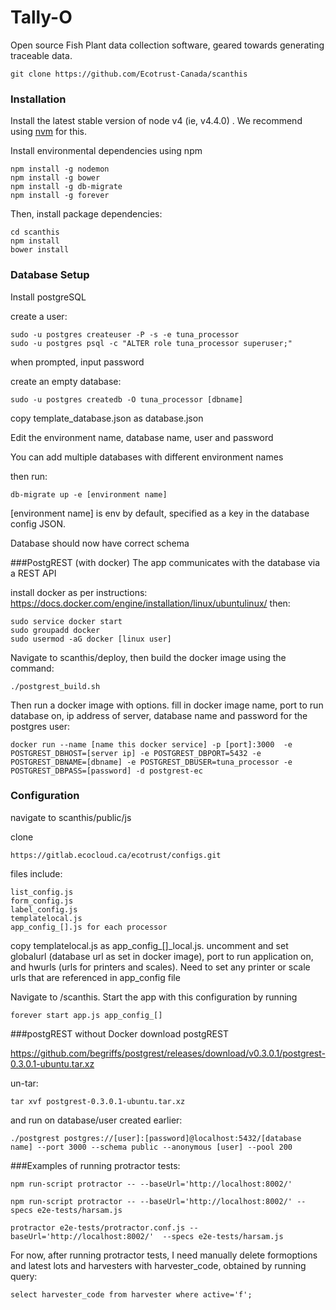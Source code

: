 # Tally-O

Open source Fish Plant data collection software, geared towards generating traceable data.

```
git clone https://github.com/Ecotrust-Canada/scanthis
```


### Installation

Install the latest stable version of node v4 (ie, v4.4.0) . We recommend using [nvm](https://github.com/creationix/nvm) for this.

Install environmental dependencies using npm
```
npm install -g nodemon
npm install -g bower
npm install -g db-migrate
npm install -g forever
```

Then, install package dependencies:
```
cd scanthis
npm install
bower install
```

### Database Setup

Install postgreSQL

create a user:
```
sudo -u postgres createuser -P -s -e tuna_processor
sudo -u postgres psql -c "ALTER role tuna_processor superuser;"
```
when prompted, input password 

create an empty database:
```
sudo -u postgres createdb -O tuna_processor [dbname]
```

copy template_database.json as database.json

Edit the environment name, database name, user and password

You can add multiple databases with different environment names

then run:
```
db-migrate up -e [environment name]
```
[environment name] is env by default, specified as a key in the database config JSON.

Database should now have correct schema

###PostgREST  (with docker)
The app communicates with the database via a REST API

install docker as per instructions: https://docs.docker.com/engine/installation/linux/ubuntulinux/
then:
```
sudo service docker start
sudo groupadd docker
sudo usermod -aG docker [linux user]
```
Navigate to scanthis/deploy, then build the docker image using the command:
```
./postgrest_build.sh
```
Then run a docker image with options.
fill in docker image name, port to run database on, ip address of server, database name and password for the postgres user:

```
docker run --name [name this docker service] -p [port]:3000  -e POSTGREST_DBHOST=[server ip] -e POSTGREST_DBPORT=5432 -e POSTGREST_DBNAME=[dbname] -e POSTGREST_DBUSER=tuna_processor -e POSTGREST_DBPASS=[password] -d postgrest-ec
```

### Configuration
navigate to scanthis/public/js

clone
```
https://gitlab.ecocloud.ca/ecotrust/configs.git
```

files include:
```
list_config.js
form_config.js
label_config.js
templatelocal.js
app_config_[].js for each processor 
```
copy templatelocal.js as app_config_[]_local.js.
uncomment and set globalurl (database url as set in docker image), port to run application on, and hwurls (urls for printers and scales).  Need to set any printer or scale urls that are referenced in app_config file

Navigate to /scanthis.
Start the app with this configuration by running
```
forever start app.js app_config_[]
```


###postgREST without Docker
download postgREST

https://github.com/begriffs/postgrest/releases/download/v0.3.0.1/postgrest-0.3.0.1-ubuntu.tar.xz

un-tar:
```
tar xvf postgrest-0.3.0.1-ubuntu.tar.xz
```
and run on database/user created earlier:
```
./postgrest postgres://[user]:[password]@localhost:5432/[database name] --port 3000 --schema public --anonymous [user] --pool 200
```


###Examples of running protractor tests:


```
npm run-script protractor -- --baseUrl='http://localhost:8002/'
```
```
npm run-script protractor -- --baseUrl='http://localhost:8002/' --specs e2e-tests/harsam.js
```
```
protractor e2e-tests/protractor.conf.js --baseUrl='http://localhost:8002/'  --specs e2e-tests/harsam.js
```

For now, after running protractor tests, I need manually delete formoptions and latest lots and harvesters with harvester_code, 
obtained by running query:
```
select harvester_code from harvester where active='f';
```
